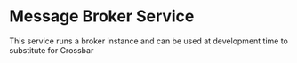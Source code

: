 # Message Broker Service

This service runs a broker instance and can be used at development time to substitute for Crossbar